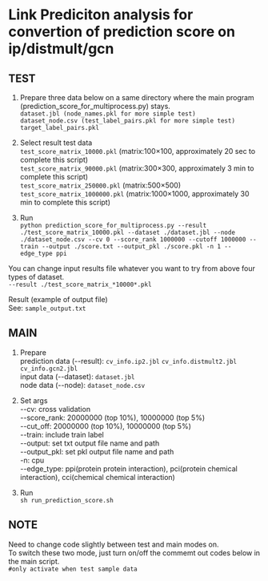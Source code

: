 # Link Prediciton analysis for convertion of prediction score on ip/distmult/gcn


## TEST
1. Prepare three data below on a same directory where the main program (prediction_score_for_multiprocess.py) stays.  
`dataset.jbl (node_names.pkl for more simple test)`  
`dataset_node.csv (test_label_pairs.pkl for more simple test)`  
`target_label_pairs.pkl`  

2. Select result test data  
`test_score_matrix_10000.pkl` (matrix:100×100, approximately 20 sec to complete this script)  
`test_score_matrix_90000.pkl` (matrix:300×300, approximately 3 min to complete this script)  
`test_score_matrix_250000.pkl` (matrix:500×500)  
`test_score_matrix_1000000.pkl` (matrix:1000×1000, approximately 30 min to complete this script)  

3. Run  
`python prediction_score_for_multiprocess.py --result ./test_score_matrix_10000.pkl --dataset ./dataset.jbl --node ./dataset_node.csv --cv 0 --score_rank 1000000 --cutoff 1000000 --train --output ./score.txt --output_pkl ./score.pkl -n 1 --edge_type ppi`

You can change input results file whatever you want to try from above four types of dataset.  
`--result ./test_score_matrix_*10000*.pkl`

Result (example of output file)  
See: `sample_output.txt`

## MAIN
1. Prepare  
prediction data (--result): `cv_info.ip2.jbl` `cv_info.distmult2.jbl` `cv_info.gcn2.jbl`   
input data (--dataset): `dataset.jbl`   
node data (--node): `dataset_node.csv`  

2. Set args  
--cv: cross validation  
--score_rank: 20000000 (top 10%), 10000000 (top 5%)  
--cut_off:  20000000 (top 10%), 10000000 (top 5%)  
--train: include train label  
--output: set txt output file name and path  
--output_pkl: set pkl output file name and path  
-n: cpu  
--edge_type: ppi(protein protein interaction), pci(protein chemical interaction), cci(chemical chemical interaction)  

3. Run  
`sh run_prediction_score.sh`  


## NOTE
Need to change code slightly between test and main modes on.  
To switch these two mode, just turn on/off the commemt out codes below in the main script.   
`#only activate when test sample data` 
